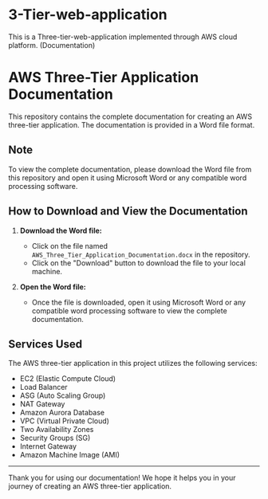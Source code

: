 # 3-Tier-web-application
This is a Three-tier-web-application implemented through AWS cloud platform. (Documentation)

# AWS Three-Tier Application Documentation

This repository contains the complete documentation for creating an AWS three-tier application. The documentation is provided in a Word file format.

## Note

To view the complete documentation, please download the Word file from this repository and open it using Microsoft Word or any compatible word processing software.

## How to Download and View the Documentation

1. **Download the Word file:**
   - Click on the file named `AWS_Three_Tier_Application_Documentation.docx` in the repository.
   - Click on the "Download" button to download the file to your local machine.

2. **Open the Word file:**
   - Once the file is downloaded, open it using Microsoft Word or any compatible word processing software to view the complete documentation.

## Services Used

The AWS three-tier application in this project utilizes the following services:
- EC2 (Elastic Compute Cloud)
- Load Balancer
- ASG (Auto Scaling Group)
- NAT Gateway
- Amazon Aurora Database
- VPC (Virtual Private Cloud)
- Two Availability Zones
- Security Groups (SG)
- Internet Gateway
- Amazon Machine Image (AMI)

---

Thank you for using our documentation! We hope it helps you in your journey of creating an AWS three-tier application.

